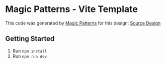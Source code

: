 # Magic Patterns - Vite Template

This code was generated by [Magic Patterns](https://magicpatterns.com) for this design: [Source Design](https://www.magicpatterns.com/c/oija4xeea1wjtightfczkz)

## Getting Started

1. Run `npm install`
2. Run `npm run dev`
